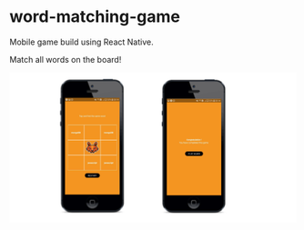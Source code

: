 # word-matching-game

Mobile game build using React Native.


Match all words on the board!


<img src="./word-matching-game.png">